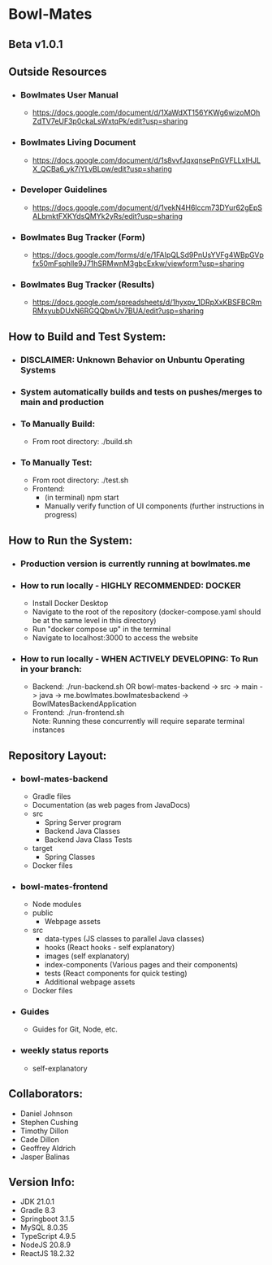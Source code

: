# Bowl-Mates  
## Beta v1.0.1

## Outside Resources
* ### Bowlmates User Manual
  * https://docs.google.com/document/d/1XaWdXT156YKWg6wizoMOhZdTV7eUF3p0ckaLsWxtqPk/edit?usp=sharing
* ### Bowlmates Living Document
  * https://docs.google.com/document/d/1s8vvfJqxqnsePnGVFLLxlHJLX_QCBa6_yk7jYLvBLpw/edit?usp=sharing
* ### Developer Guidelines
  * https://docs.google.com/document/d/1vekN4H6lccm73DYur62gEpSALbmktFXKYdsQMYk2yRs/edit?usp=sharing
* ### Bowlmates Bug Tracker (Form)
  * https://docs.google.com/forms/d/e/1FAIpQLSd9PnUsYVFg4WBpGVpfx50mFsphlle9J71hSRMwnM3gbcExkw/viewform?usp=sharing
* ### Bowlmates Bug Tracker (Results)
  * https://docs.google.com/spreadsheets/d/1hyxpv_1DRpXxKBSFBCRmRMxyubDUxN6RGQQbwUv7BUA/edit?usp=sharing

## How to Build and Test System:
* ### DISCLAIMER: Unknown Behavior on Unbuntu Operating Systems
* ### System automatically builds and tests on pushes/merges to main and production
* ### To Manually Build:
  * From root directory: ./build.sh
* ### To Manually Test:
  * From root directory: ./test.sh
  * Frontend:
    * (in terminal) npm start
    * Manually verify function of UI components (further instructions in progress)

## How to Run the System:
* ### Production version is currently running at bowlmates.me
* ### How to run locally - HIGHLY RECOMMENDED: DOCKER
  * Install Docker Desktop
  * Navigate to the root of the repository (docker-compose.yaml should be at the same level in this directory)
  * Run "docker compose up" in the terminal
  * Navigate to localhost:3000 to access the website
* ### How to run locally - WHEN ACTIVELY DEVELOPING: To Run in your branch:
  * Backend: ./run-backend.sh 
        OR bowl-mates-backend -> src -> main -> java -> me.bowlmates.bowlmatesbackend -> BowlMatesBackendApplication
  * Frontend: ./run-frontend.sh  
  Note: Running these concurrently will require separate terminal instances

## Repository Layout:
* ### bowl-mates-backend
  * Gradle files
  * Documentation (as web pages from JavaDocs)
  * src
    * Spring Server program
    * Backend Java Classes
    * Backend Java Class Tests
  * target
    * Spring Classes
  * Docker files
* ### bowl-mates-frontend
  * Node modules
  * public
    * Webpage assets
  * src
    * data-types (JS classes to parallel Java classes)
    * hooks (React hooks - self explanatory)
    * images (self explanatory)
    * index-components (Various pages and their components)
    * tests (React components for quick testing)
    * Additional webpage assets
  * Docker files
* ### Guides
  * Guides for Git, Node, etc.
* ### weekly status reports
  * self-explanatory

## Collaborators:

* Daniel Johnson
* Stephen Cushing
* Timothy Dillon
* Cade Dillon
* Geoffrey Aldrich
* Jasper Balinas

## Version Info:

  * JDK 21.0.1
  * Gradle 8.3
  * Springboot 3.1.5
  * MySQL 8.0.35
  * TypeScript 4.9.5
  * NodeJS 20.8.9
  * ReactJS 18.2.32
